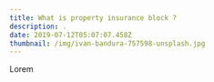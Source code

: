 ```yaml
---
title: What is property insurance block ?
description: .
date: 2019-07-12T05:07:07.458Z
thumbnail: /img/ivan-bandura-757598-unsplash.jpg
---
```

Lorem
